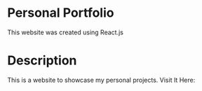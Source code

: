 # Personal Portfolio
This website was created using React.js

# Description
This is a website to showcase my personal projects.
Visit It Here: 
